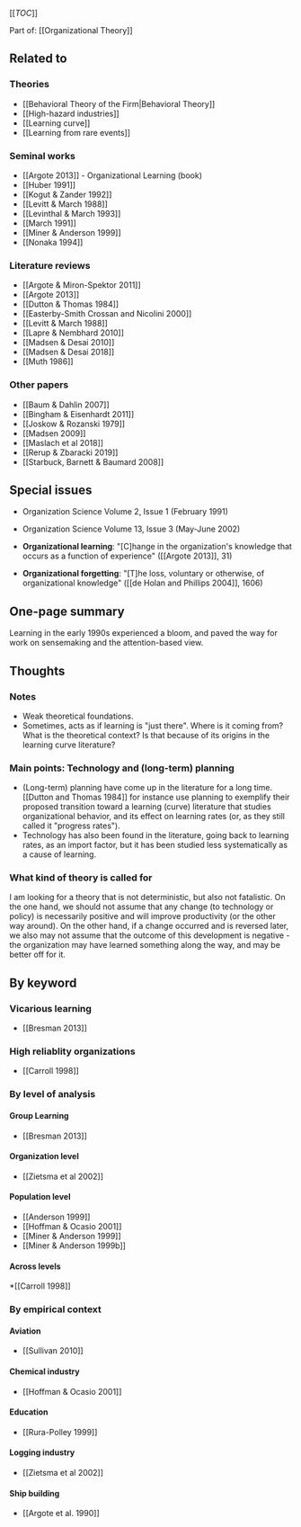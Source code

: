 [[_TOC_]]

Part of: [[Organizational Theory]]

## Related to

### Theories
* [[Behavioral Theory of the Firm|Behavioral Theory]]
* [[High-hazard industries]]
* [[Learning curve]]
* [[Learning from rare events]]

### Seminal works
* [[Argote 2013]] - Organizational Learning (book)
* [[Huber 1991]]
* [[Kogut & Zander 1992]]
* [[Levitt & March 1988]]
* [[Levinthal & March 1993]]
* [[March 1991]]
* [[Miner & Anderson 1999]]
* [[Nonaka 1994]]

### Literature reviews
* [[Argote & Miron-Spektor 2011]]
* [[Argote 2013]]
* [[Dutton & Thomas 1984]]
* [[Easterby-Smith Crossan and Nicolini 2000]]
* [[Levitt & March 1988]]
* [[Lapre & Nembhard 2010]]
* [[Madsen & Desai 2010]]
* [[Madsen & Desai 2018]]
* [[Muth 1986]]

### Other papers
* [[Baum & Dahlin 2007]]
* [[Bingham & Eisenhardt 2011]]
* [[Joskow & Rozanski 1979]]
* [[Madsen 2009]]
* [[Maslach et al 2018]]
* [[Rerup & Zbaracki 2019]]
* [[Starbuck, Barnett & Baumard 2008]]

## Special issues
* Organization Science Volume 2, Issue 1 (February 1991)
* Organization Science Volume 13, Issue 3 (May-June 2002)

* **Organizational learning**: "[C]hange in the organization's knowledge that occurs as a function of experience" ([[Argote 2013]], 31)
* **Organizational forgetting**: "[T]he loss, voluntary or otherwise, of organizational knowledge" ([[de Holan and Phillips 2004]], 1606)

## One-page summary
Learning in the early 1990s experienced a bloom, and paved the way for work on sensemaking and the attention-based view.

## Thoughts

### Notes
* Weak theoretical foundations.
* Sometimes, acts as if learning is "just there". Where is it coming from? What is the theoretical context? Is that because of its origins in the learning curve literature?

### Main points: Technology and (long-term) planning
* (Long-term) planning have come up in the literature for a long time. [[Dutton and Thomas 1984]] for instance use planning to exemplify their proposed transition toward a learning (curve) literature that studies organizational behavior, and its effect on learning rates (or, as they still called it "progress rates").
* Technology has also been found in the literature, going back to learning rates, as an import factor, but it has been studied less systematically as a cause of learning.

### What kind of theory is called for
I am looking for a theory that is not deterministic, but also not fatalistic. On the one hand, we should not assume that any change (to technology or policy) is necessarily positive and will improve productivity (or the other way around). On the other hand, if a change occurred and is reversed later, we also may not assume that the outcome of this development is negative - the organization may have learned something along the way, and may be better off for it.

## By keyword

### Vicarious learning
* [[Bresman 2013]]

### High reliablity organizations
* [[Carroll 1998]]

### By level of analysis

#### Group Learning
* [[Bresman 2013]]

#### Organization level
* [[Zietsma et al 2002]]

#### Population level
* [[Anderson 1999]]
* [[Hoffman & Ocasio 2001]]
* [[Miner & Anderson 1999]]
* [[Miner & Anderson 1999b]]

#### Across levels
*[[Carroll 1998]]

### By empirical context

#### Aviation
* [[Sullivan 2010]]

#### Chemical industry
* [[Hoffman & Ocasio 2001]]

#### Education
* [[Rura-Polley 1999]]

#### Logging industry
* [[Zietsma et al 2002]]

#### Ship building
* [[Argote et al. 1990]]